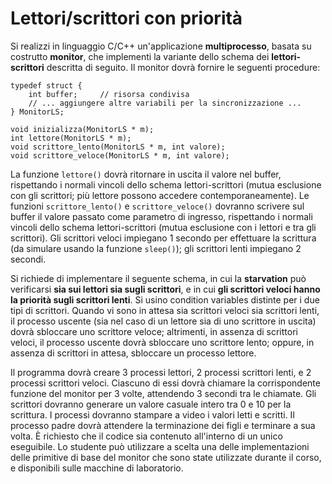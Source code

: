 Lettori/scrittori con priorità
==============================

Si realizzi in linguaggio C/C++ un'applicazione **multiprocesso**,
basata su costrutto **monitor**, che implementi la variante dello schema
dei **lettori-scrittori** descritta di seguito. Il monitor dovrà fornire
le seguenti procedure:


    typedef struct {
        int buffer;     // risorsa condivisa
        // ... aggiungere altre variabili per la sincronizzazione ...
    } MonitorLS;

    void inizializza(MonitorLS * m);
    int lettore(MonitorLS * m);
    void scrittore_lento(MonitorLS * m, int valore);
    void scrittore_veloce(MonitorLS * m, int valore);

La funzione `lettore()` dovrà ritornare in uscita il valore nel buffer,
rispettando i normali vincoli dello schema lettori-scrittori (mutua
esclusione con gli scrittori; più lettore possono accedere
contemporaneamente). Le funzioni `scrittore_lento()` e
`scrittore_veloce()` dovranno scrivere sul buffer il valore passato come
parametro di ingresso, rispettando i normali vincoli dello schema
lettori-scrittori (mutua esclusione con i lettori e tra gli scrittori).
Gli scrittori veloci impiegano 1 secondo per effettuare la scrittura (da
simulare usando la funzione `sleep()`); gli scrittori lenti impiegano 2
secondi.

Si richiede di implementare il seguente schema, in cui la **starvation**
può verificarsi **sia sui lettori sia sugli scrittori**, e in cui **gli
scrittori veloci hanno la priorità sugli scrittori lenti**. Si usino
condition variables distinte per i due tipi di scrittori. Quando vi sono
in attesa sia scrittori veloci sia scrittori lenti, il processo uscente
(sia nel caso di un lettore sia di uno scrittore in uscita) dovrà
sbloccare uno scrittore veloce; altrimenti, in assenza di scrittori
veloci, il processo uscente dovrà sbloccare uno scrittore lento; oppure,
in assenza di scrittori in attesa, sbloccare un processo lettore.

Il programma dovrà creare 3 processi lettori, 2 processi scrittori
lenti, e 2 processi scrittori veloci. Ciascuno di essi dovrà chiamare la
corrispondente funzione del monitor per 3 volte, attendendo 3 secondi
tra le chiamate. Gli scrittori dovranno generare un valore casuale
intero tra 0 e 10 per la scrittura. I processi dovranno stampare a video
i valori letti e scritti. Il processo padre dovrà attendere la
terminazione dei figli e terminare a sua volta. È richiesto che il
codice sia contenuto all'interno di un unico eseguibile. Lo studente può
utilizzare a scelta una delle implementazioni delle primitive di base
del monitor che sono state utilizzate durante il corso, e disponibili
sulle macchine di laboratorio.
